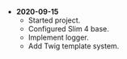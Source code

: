 * **2020-09-15**
    * Started project.
    * Configured Slim 4 base.
    * Implement logger.
    * Add Twig template system.
